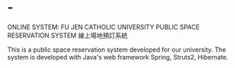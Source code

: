 # -
ONLINE SYSTEM: FU JEN CATHOLIC UNIVERSITY PUBLIC SPACE RESERVATION SYSTEM
線上場地預訂系統

This is a public space reservation system developed for our university. The system is developed with Java's web framework Spring, Struts2, Hibernate.
